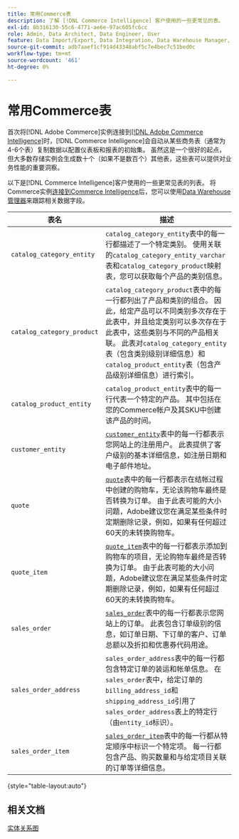 ```yaml
---
title: 常用Commerce表
description: 了解 [!DNL Commerce Intelligence] 客户使用的一些更常见的表。
exl-id: 8b316130-55c6-4771-ae6e-97ac605fc6cc
role: Admin, Data Architect, Data Engineer, User
feature: Data Import/Export, Data Integration, Data Warehouse Manager, Commerce Tables
source-git-commit: adb7aaef1cf914d43348abf5c7e4bec7c51bed0c
workflow-type: tm+mt
source-wordcount: '461'
ht-degree: 0%

---
```


# 常用Commerce表

首次将[!DNL Adobe Commerce]实例连接到[[!DNL Adobe Commerce Intelligence]](../importing-data/integrations/magento.md)时，[!DNL Commerce Intelligence]会自动从某些商务表（通常为4-6个表）复制数据以配置仪表板和报表的初始集。 虽然这是一个很好的起点，但大多数存储实例会生成数十个（如果不是数百个）其他表，这些表可以提供对业务性能的重要洞察。

以下是[!DNL Commerce Intelligence]客户使用的一些更常见表的列表。 将Commerce实例[连接到Commerce Intelligence](../../data-analyst/importing-data/integrations/magento.md)后，您可以使用[Data Warehouse管理器](../../data-analyst/data-warehouse-mgr/tour-dwm.md)来跟踪相关数据字段。

| 表名 | 描述 |
|---|---|
| `catalog_category_entity` | `catalog_category_entity`表中的每一行都描述了一个特定类别。 使用关联的`catalog_category_entity_varchar`表和`catalog_category_product`映射表，您可以获取每个产品的类别信息。 |
| `catalog_category_product` | `catalog_category_product`表中的每一行都列出了产品和类别的组合。 因此，给定产品可以不同类别多次存在于此表中，并且给定类别可以多次存在于此表中，这些类别与不同的产品相关联。 此表对`catalog_category_entity`表（包含类别级别详细信息）和`catalog_product_entity`表（包含产品级别详细信息）进行索引。 |
| `catalog_product_entity` | `catalog_product_entity`表中的每一行代表一个特定的产品。 其中包括在您的Commerce帐户及其SKU中创建该产品的时间。 |
| `customer_entity` | [`customer_entity`](../data-warehouse-mgr/cust-ent-table.md)表中的每一行都表示您网站上的注册用户。 此表提供了客户级别的基本详细信息，如注册日期和电子邮件地址。 |
| `quote` | [`quote`](../data-warehouse-mgr/sales-flat-quote-table.md)表中的每一行都表示在结帐过程中创建的购物车，无论该购物车最终是否转换为订单。 由于此表可能的大小问题，Adobe建议您在满足某些条件时定期删除记录，例如，如果有任何超过60天的未转换购物车。 |
| `quote_item` | [`quote_item`](../data-warehouse-mgr/sales-flat-quote-item-table.md)表中的每一行都表示添加到购物车的项目，无论购物车最终是否转换为订单。 由于此表可能的大小问题，Adobe建议您在满足某些条件时定期删除记录，例如，如果有任何超过60天的未转换购物车。 |
| `sales_order` | [`sales_order`](../data-warehouse-mgr/sales-flat-order-table.md)表中的每一行都表示您网站上的订单。 此表包含订单级别的信息，如订单日期、下订单的客户、订单总额以及折扣和优惠券代码用途。 |
| `sales_order_address` | `sales_order_address`表中的每一行都包含特定订单的装运和帐单信息。 在`sales_order`表中，给定订单的`billing_address_id`和`shipping_address_id`引用了`sales_order_address`表上的特定行（由`entity_id`标识）。 |
| `sales_order_item` | [`sales_order_item`](../data-warehouse-mgr/sales-flat-quote-item-table.md)表中的每一行都从特定顺序中标识一个特定项。 每一行都包含产品、购买数量和与给定项目关联的订单等详细信息。 |

{style="table-layout:auto"}

## 相关文档

[实体关系图](../data-warehouse-mgr/entity-rel-diag.md)

